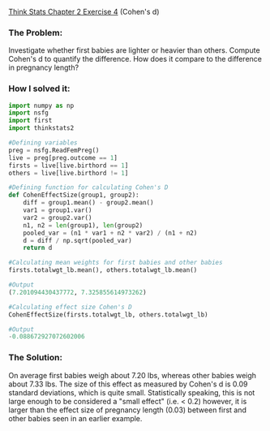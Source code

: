 [Think Stats Chapter 2 Exercise 4](http://greenteapress.com/thinkstats2/html/thinkstats2003.html#toc24) (Cohen's d)

>> 
###  The Problem:

Investigate whether first babies are lighter or heavier than
others. Compute Cohen's d to quantify the difference. How does it compare to
the difference in pregnancy length?

###  How I solved it:
```python
import numpy as np
import nsfg
import first
import thinkstats2

#Defining variables
preg = nsfg.ReadFemPreg()
live = preg[preg.outcome == 1]
firsts = live[live.birthord == 1]
others = live[live.birthord != 1]

#Defining function for calculating Cohen's D
def CohenEffectSize(group1, group2):
    diff = group1.mean() - group2.mean()
    var1 = group1.var()
    var2 = group2.var()
    n1, n2 = len(group1), len(group2)
    pooled_var = (n1 * var1 + n2 * var2) / (n1 + n2)
    d = diff / np.sqrt(pooled_var)
    return d

#Calculating mean weights for first babies and other babies 
firsts.totalwgt_lb.mean(), others.totalwgt_lb.mean()

#Output
(7.201094430437772, 7.325855614973262)

#Calculating effect size Cohen's D
CohenEffectSize(firsts.totalwgt_lb, others.totalwgt_lb)

#Output
-0.088672927072602006
```

### The Solution:

On average first babies weigh about 7.20 lbs, whereas other babies weigh about
7.33 lbs. The size of this effect as measured by Cohen's d is 0.09 standard
deviations, which is quite small. Statistically speaking, this is not large
enough to be considered a "small effect" (i.e. < 0.2) however, it is larger
than the effect size of pregnancy length (0.03) between first and other babies
seen in an earlier example.   


